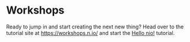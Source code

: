 # Workshops

Ready to jump in and start creating the next new thing? Head over to the tutorial site at https://workshops.n.io/ and start the [Hello nio!](https://workshops.n.io/nio-101/hello_nio/) tutorial.

<!--
# Building Your First nio Service

In the System Designer, you begin with an empty canvas full of possibilities, but there are no services yet. While it won't get too exciting quite yet, you can start by building a very basic service to simulate and log signals.

To add a service:

1. Select the name of the instance.
2. Click **Add New Service**.
3. Type **SimulateAndLog**, leave the service type as **Service**, and click **Accept**.
4. Click the **SimulateAndLog** service.
5. Click the **Block Library** in the upper-right corner.
6. In the Search box, enter `Logger`. As you type, the list is filtered.
7. If the block is not displayed, click **Available**, **Installed**, and **Configured** to search for the block.
8. Drag the **Logger** block on to the canvas.
8. Name the block **Log**.
9. Click **Save**.
10. In the Search box, enter `CounterIntervalSimulator`. As you type, the list is filtered.
11. Click **Available**, **Installed**, and **Configured** to search for the block.
12. Drag the **CounterIntervalSimulator** block on to the canvas.
13. Name the block **Simulate**.
14. Click **Save**.
15. Connect the blocks by clicking and dragging the output terminal of the **Simulate** block and release it on the input terminal of the **Log** block.
16. Click **Save**.


## Run Services

By now, you are more than ready to see something happen.

To view logs in the terminal:

1. Click **Start** on the toolbar.
2. View the logs in the terminal.  Note: Logs are saved in the  `logs/` directory of your project folder.
```
[2016-03-05 00:32:05.189] NIO [INFO] [SimulateAndLog.Log] Block : Log (type : LoggerBlock) status is configured
[2016-03-05 00:32:05.189] NIO [INFO] [SimulateAndLog.Log] Block: Log (type: LoggerBlock) status is configured
[2016-03-05 00:32:05.191] NIO [INFO] [SimulateAndLog.service] Service: SimulateAndLog status changed from: configuring to: configured
[2016-03-05 00:32:05.193] NIO [INFO] [SimulateAndLog.service] Service: SimulateAndLog status changed from: configured to: starting
[2016-03-05 00:32:05.199] NIO [INFO] [SimulateAndLog.Log] Block: Log (type: LoggerBlock) status is starting
[2016-03-05 00:32:05.199] NIO [INFO] [SimulateAndLog.Log] Block: Log (type: LoggerBlock) status is started
[2016-03-05 00:32:05.200] NIO [INFO] [SimulateAndLog.service] Service: SimulateAndLog status changed from: starting to: started
[2016-03-05 00:32:05.200] NIO [INFO] [SimulateAndLog.Log] {'sim': 0}
[2016-03-05 00:32:05.201] NIO [INFO] [main.ServiceManager] Service: SimulateAndLog with process identifier(pid): 65638 has started
[2016-03-05 00:32:06.203] NIO [INFO] [SimulateAndLog.Log] {'sim': 1}
[2016-03-05 00:32:07.204] NIO [INFO] [SimulateAndLog.Log] {'sim': 0}
[2016-03-05 00:32:08.204] NIO [INFO] [SimulateAndLog.Log] {'sim': 1}
[2016-03-05 00:32:09.203] NIO [INFO] [SimulateAndLog.Log] {'sim': 0}
[2016-03-05 00:32:10.204] NIO [INFO] [SimulateAndLog.Log] {'sim': 1}
```
3. Click **Stop** when finished.

To view logs in the logger panel:

1. Click **Open Logger** button on the toolbar.
1. Click **Start** on the toolbar.
2. View the logs in the logger panel.
   ![](/img/LoggerPanel.png)
3. Click **Stop** when finished.


## Configure Blocks

So far you have only viewed the default behavior of this block. You can configure the Simulate block to change the interval from 1 to 2 seconds to see the signals logged every other second.

To configure blocks:
1. Double-click the **Simulate** block to view the properties in the dialog box.
2. Change the interval value from **1** \(the default\) to **2**.
3. Click **Save**.

## Command Blocks and Services

You can execute code in a block or service with commands. Technically, you have already commanded services with start and stop.

To command a block:

1. With SimulateAndLog running, select the **Log** block.
2. Click **Command** **(&lt;/&gt;)** on the toolbar.
3. In the Command block dialog, type in a phrase in the results box.
4. Click **Execute** to view the phrase logged with the simulate signals.

## Conclusion

At this point you should feel comfortable installing nio, creating a project with blocks, and configuring and running services. You can find block documentation in the [Block Library at blocks.n.io](https://blocks.n.io/).
-->
